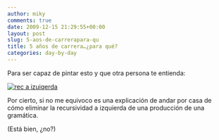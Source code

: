 ```yaml
---
author: miky
comments: true
date: 2009-12-15 21:29:55+00:00
layout: post
slug: 5-aos-de-carrerapara-qu
title: 5 años de carrera…¿para qué?
categories: day-by-day
---
```


Para ser capaz de pintar esto y que otra persona te entienda:

 

 

[![rec a izuiqerda](http://www.dosidiotas.com/wp-content/uploads/5aosdecarreraparaqu_13C5D/recaizuiqerda_thumb.png)](http://www.dosidiotas.com/wp-content/uploads/5aosdecarreraparaqu_13C5D/recaizuiqerda.png)

 

Por cierto, si no me equivoco es una explicación de andar por casa de cómo eliminar la recursividad a izquierda de una producción de una gramática.

 

(Está bien, ¿no?)
